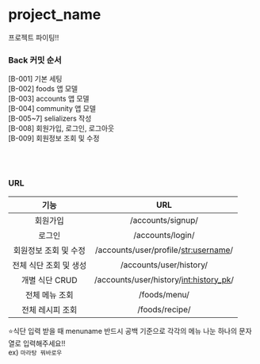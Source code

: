 # project_name

프로젝트 파이팅!!


### Back 커밋 순서

[B-001] 기본 세팅   
[B-002] foods 앱 모델   
[B-003] accounts 앱 모델    
[B-004] community 앱 모델   
[B-005~7] selializers 작성    
[B-008] 회원가입, 로그인, 로그아웃    
[B-009] 회원정보 조회 및 수정     


<br><br>

### URL
|          기능          |                   URL                    |
| :--------------------: | :--------------------------------------: |
|        회원가입        |            /accounts/signup/             |
|         로그인         |             /accounts/login/             |
| 회원정보 조회 및 수정  |  /accounts/user/profile/<str:username>/  |
| 전체 식단 조회 및 생성 |         /accounts/user/history/          |
|     개별 식단 CRUD     | /accounts/user/history/<int:history_pk>/ |
|     전체 메뉴 조회     |               /foods/menu/               |
|    전체 레시피 조회    |              /foods/recipe/              |


⭐식단 입력 받을 때 menuname 반드시 공백 기준으로 각각의 메뉴 나눈 하나의 문자열로 입력해주세요!!     
ex) `마라탕 꿔바로우`

